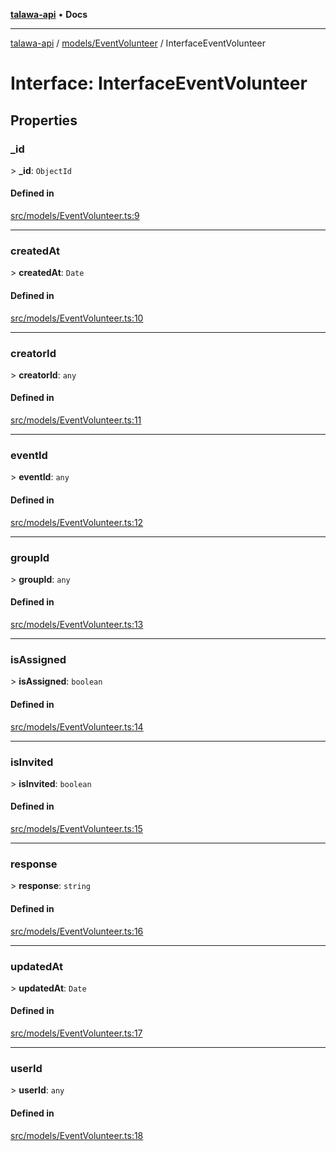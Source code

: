 [**talawa-api**](../../../README.md) • **Docs**

***

[talawa-api](../../../modules.md) / [models/EventVolunteer](../README.md) / InterfaceEventVolunteer

# Interface: InterfaceEventVolunteer

## Properties

### \_id

\> **\_id**: `ObjectId`

#### Defined in

[src/models/EventVolunteer.ts:9](https://github.com/PalisadoesFoundation/talawa-api/blob/7fc9f13527dc6ead651f268e58527dcc279b95bc/src/models/EventVolunteer.ts#L9)

***

### createdAt

\> **createdAt**: `Date`

#### Defined in

[src/models/EventVolunteer.ts:10](https://github.com/PalisadoesFoundation/talawa-api/blob/7fc9f13527dc6ead651f268e58527dcc279b95bc/src/models/EventVolunteer.ts#L10)

***

### creatorId

\> **creatorId**: `any`

#### Defined in

[src/models/EventVolunteer.ts:11](https://github.com/PalisadoesFoundation/talawa-api/blob/7fc9f13527dc6ead651f268e58527dcc279b95bc/src/models/EventVolunteer.ts#L11)

***

### eventId

\> **eventId**: `any`

#### Defined in

[src/models/EventVolunteer.ts:12](https://github.com/PalisadoesFoundation/talawa-api/blob/7fc9f13527dc6ead651f268e58527dcc279b95bc/src/models/EventVolunteer.ts#L12)

***

### groupId

\> **groupId**: `any`

#### Defined in

[src/models/EventVolunteer.ts:13](https://github.com/PalisadoesFoundation/talawa-api/blob/7fc9f13527dc6ead651f268e58527dcc279b95bc/src/models/EventVolunteer.ts#L13)

***

### isAssigned

\> **isAssigned**: `boolean`

#### Defined in

[src/models/EventVolunteer.ts:14](https://github.com/PalisadoesFoundation/talawa-api/blob/7fc9f13527dc6ead651f268e58527dcc279b95bc/src/models/EventVolunteer.ts#L14)

***

### isInvited

\> **isInvited**: `boolean`

#### Defined in

[src/models/EventVolunteer.ts:15](https://github.com/PalisadoesFoundation/talawa-api/blob/7fc9f13527dc6ead651f268e58527dcc279b95bc/src/models/EventVolunteer.ts#L15)

***

### response

\> **response**: `string`

#### Defined in

[src/models/EventVolunteer.ts:16](https://github.com/PalisadoesFoundation/talawa-api/blob/7fc9f13527dc6ead651f268e58527dcc279b95bc/src/models/EventVolunteer.ts#L16)

***

### updatedAt

\> **updatedAt**: `Date`

#### Defined in

[src/models/EventVolunteer.ts:17](https://github.com/PalisadoesFoundation/talawa-api/blob/7fc9f13527dc6ead651f268e58527dcc279b95bc/src/models/EventVolunteer.ts#L17)

***

### userId

\> **userId**: `any`

#### Defined in

[src/models/EventVolunteer.ts:18](https://github.com/PalisadoesFoundation/talawa-api/blob/7fc9f13527dc6ead651f268e58527dcc279b95bc/src/models/EventVolunteer.ts#L18)
